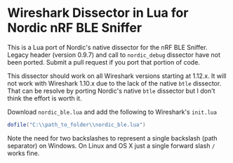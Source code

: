 # Wireshark Dissector in Lua for Nordic nRF BLE Sniffer

This is a Lua port of Nordic's native dissector for the nRF BLE Sniffer. Legacy header (version 0.9.7) and call to `nordic_debug` dissector have not been ported. Submit a pull request if you port that portion of code.

This dissector should work on all Wireshark versions starting at 1.12.x. It will not work with Wireshark 1.10.x due to the lack of the native `btle` dissector. That can be resolve by porting Nordic's native `btle` dissector but I don't think the effort is worth it.

Download `nordic_ble.lua` and add the following to Wireshark's `init.lua`

```lua
dofile("C:\\path_to_folder\\nordic_ble.lua")
```

Note the need for two backslashes to represent a single backslash (path separator) on Windows. On Linux and OS X just a single forward slash `/` works fine.
